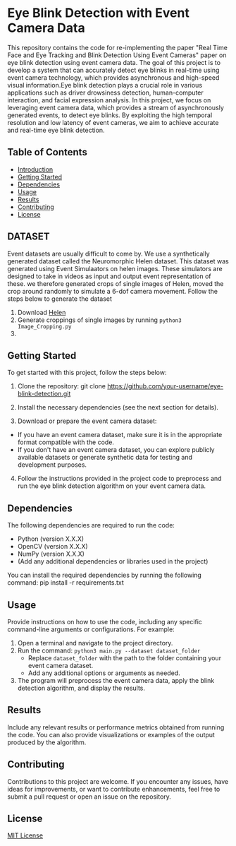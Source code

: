 # Eye Blink Detection with Event Camera Data

This repository contains the code for re-implementing the paper "Real Time Face and Eye Tracking and Blink Detection Using Event Cameras" paper on eye blink detection using event camera data. The goal of this project is to develop a system that can accurately detect eye blinks in real-time using event camera technology, which provides asynchronous and high-speed visual information.Eye blink detection plays a crucial role in various applications such as driver drowsiness detection, human-computer interaction, and facial expression analysis. In this project, we focus on leveraging event camera data, which provides a stream of asynchronously generated events, to detect eye blinks. By exploiting the high temporal resolution and low latency of event cameras, we aim to achieve accurate and real-time eye blink detection.


## Table of Contents
- [Introduction](#introduction)
- [Getting Started](#getting-started)
- [Dependencies](#dependencies)
- [Usage](#usage)
- [Results](#results)
- [Contributing](#contributing)
- [License](#license)

## DATASET

Event datasets are usually difficult to come by. We use a synthetically generated dataset called the Neuromorphic Helen dataset. This dataset was generated using Event Simulaators on helen images. These simulators are designed to take in videos as input and output event representation of these. we therefore generated crops of single images of Helen, moved the crop around randomly to simulate a 6-dof camera movement. Follow the steps below to generate the dataset

1. Download [Helen](http://www.ifp.illinois.edu/~vuongle2/helen/)
2. Generate croppings of single images by running  `python3 Image_Cropping.py`
3. 


## Getting Started

To get started with this project, follow the steps below:

1. Clone the repository:
git clone https://github.com/your-username/eye-blink-detection.git


2. Install the necessary dependencies (see the next section for details).

3. Download or prepare the event camera dataset:
- If you have an event camera dataset, make sure it is in the appropriate format compatible with the code.
- If you don't have an event camera dataset, you can explore publicly available datasets or generate synthetic data for testing and development purposes.

4. Follow the instructions provided in the project code to preprocess and run the eye blink detection algorithm on your event camera data.

## Dependencies

The following dependencies are required to run the code:

- Python (version X.X.X)
- OpenCV (version X.X.X)
- NumPy (version X.X.X)
- (Add any additional dependencies or libraries used in the project)

You can install the required dependencies by running the following command:
pip install -r requirements.txt


## Usage

Provide instructions on how to use the code, including any specific command-line arguments or configurations. For example:

1. Open a terminal and navigate to the project directory.
2. Run the command: `python3 main.py --dataset dataset_folder`
   - Replace `dataset_folder` with the path to the folder containing your event camera dataset.
   - Add any additional options or arguments as needed.
3. The program will preprocess the event camera data, apply the blink detection algorithm, and display the results.

## Results

Include any relevant results or performance metrics obtained from running the code. You can also provide visualizations or examples of the output produced by the algorithm.

## Contributing

Contributions to this project are welcome. If you encounter any issues, have ideas for improvements, or want to contribute enhancements, feel free to submit a pull request or open an issue on the repository.

## License

[MIT License](LICENSE)

